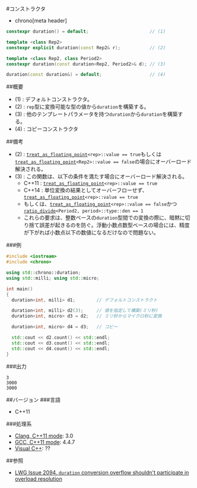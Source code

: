 #コンストラクタ
* chrono[meta header]

```cpp
constexpr duration() = default;                       // (1)

template <class Rep2>
constexpr explicit duration(const Rep2& r);           // (2)

template <class Rep2, class Period2>
constexpr duration(const duration<Rep2, Period2>& d); // (3)

duration(const duration&) = default;                  // (4)
```

##概要
- (1) : デフォルトコンストラクタ。
- (2) : `rep`型に変換可能な型の値から`duration`を構築する。
- (3) : 他のテンプレートパラメータを持つ`duration`から`duration`を構築する。
- (4) : コピーコンストラクタ


##備考
- (2) : [`treat_as_floating_point`](/reference/chrono/treat_as_floating_point.md)`<rep>::value == true`もしくは[`treat_as_floating_point`](/reference/chrono/treat_as_floating_point.md)`<Rep2>::value == false`の場合にオーバーロード解決される。
- (3) : この関数は、以下の条件を満たす場合にオーバーロード解決される。
    - C++11 : [`treat_as_floating_point`](/reference/chrono/treat_as_floating_point.md)`<rep>::value == true`
    - C++14 : 単位変換の結果としてオーバーフローせず、[`treat_as_floating_point`](/reference/chrono/treat_as_floating_point.md)`<rep>::value == true`
    - もしくは、[`treat_as_floating_point`](/reference/chrono/treat_as_floating_point.md)`<rep>::value == false`かつ[`ratio_divide`](/reference/ratio/ratio_divide.md)`<Period2, period>::type::den == 1`
    - これらの要求は、整数ベースの`duration`型間での変換の際に、暗黙に切り捨て誤差が起きるのを防ぐ。浮動小数点数型ベースの場合には、精度が下がれば小数点以下の数値になるだけなので問題ない。


###例
```cpp
#include <iostream>
#include <chrono>

using std::chrono::duration;
using std::milli; using std::micro;

int main()
{
  duration<int, milli> d1;        // デフォルトコンストラクト

  duration<int, milli> d2(3);     // 値を指定して構築(ミリ秒)
  duration<int, micro> d3 = d2;   // ミリ秒からマイクロ秒に変換

  duration<int, micro> d4 = d3;   // コピー

  std::cout << d2.count() << std::endl;
  std::cout << d3.count() << std::endl;
  std::cout << d4.count() << std::endl;
}
```

###出力
```
3
3000
3000
```

##バージョン
###言語
- C++11

###処理系
- [Clang, C++11 mode](/implementation.md#clang): 3.0
- [GCC, C++11 mode](/implementation.md#gcc): 4.4.7
- [Visual C++](/implementation.md#visual_cpp): ??


##参照
- [LWG Issue 2094. `duration` conversion overflow shouldn't participate in overload resolution](http://www.open-std.org/jtc1/sc22/wg21/docs/lwg-defects.html#2094)

